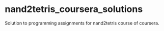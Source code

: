 # nand2tetris_coursera_solutions
Solution to programming assignments for nand2tetris course of coursera.
